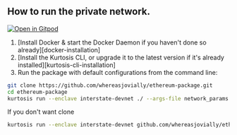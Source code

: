 ## How to run the private network.
[![Open in Gitpod](https://gitpod.io/button/open-in-gitpod.svg)](https://gitpod.io/new/?editor=code#https://github.com/ethpandaops/ethereum-package)
1. [Install Docker & start the Docker Daemon if you haven't done so already][docker-installation]
2. [Install the Kurtosis CLI, or upgrade it to the latest version if it's already installed][kurtosis-cli-installation]
3. Run the package with default configurations from the command line:
```bash
git clone https://github.com/whereasjovially/ethereum-package.git
cd ethereum-package
kurtosis run --enclave interstate-devnet ./ --args-file network_params.yaml
```

If you don't want clone
```bash
kurtosis run --enclave interstate-devnet github.com/whereasjovially/ethereum-package --args-file network_params.yaml
```
